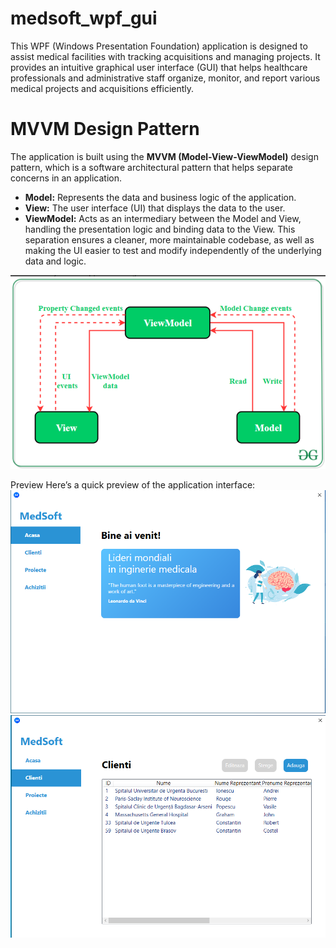 # medsoft_wpf_gui
This WPF (Windows Presentation Foundation) application is designed to assist medical facilities with tracking acquisitions and managing projects. It provides an intuitive graphical user interface (GUI) that helps healthcare professionals and administrative staff organize, monitor, and report various medical projects and acquisitions efficiently.

# MVVM Design Pattern
The application is built using the **MVVM (Model-View-ViewModel)** design pattern, which is a software architectural pattern that helps separate concerns in an application.

- **Model:** Represents the data and business logic of the application.
- **View:** The user interface (UI) that displays the data to the user.
- **ViewModel:** Acts as an intermediary between the Model and View, handling the presentation logic and binding data to the View.
This separation ensures a cleaner, more maintainable codebase, as well as making the UI easier to test and modify independently of the underlying data and logic.

![The MVVM Design Pattern](preview/mvvm.png)

Preview
Here’s a quick preview of the application interface:
![Preview](preview/preview1.png)
![Preview](preview/preview2.png)

